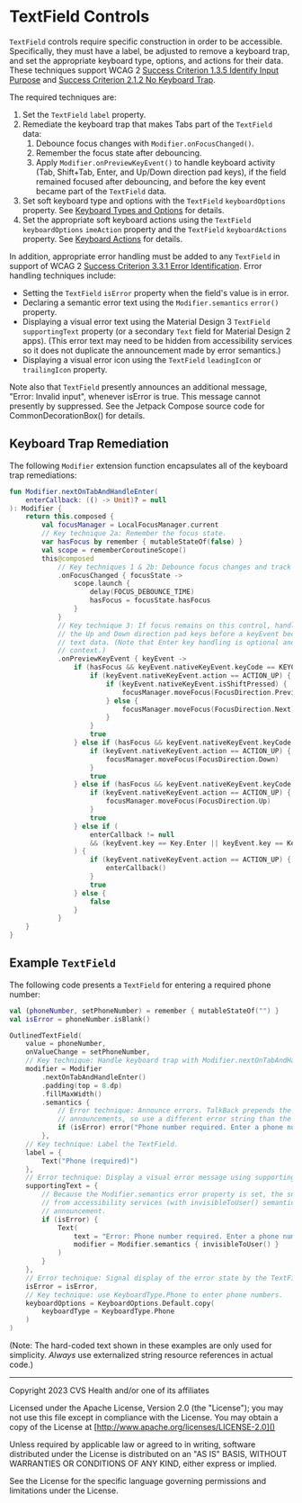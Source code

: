 # TextField Controls
`TextField` controls require specific construction in order to be accessible. Specifically, they must have a label, be adjusted to remove a keyboard trap, and set the appropriate keyboard type, options, and actions for their data. These techniques support WCAG 2 [Success Criterion 1.3.5 Identify Input Purpose](https://www.w3.org/TR/WCAG21/#identify-input-purpose) and [Success Criterion 2.1.2 No Keyboard Trap](https://www.w3.org/TR/WCAG21/#no-keyboard-trap).

The required techniques are:

1. Set the `TextField` `label` property.
2. Remediate the keyboard trap that makes Tabs part of the `TextField` data:
    1. Debounce focus changes with `Modifier.onFocusChanged()`.
    2. Remember the focus state after debouncing.
    3. Apply `Modifier.onPreviewKeyEvent()` to handle keyboard activity (Tab, Shift+Tab, Enter, and Up/Down direction pad keys), if the field remained focused after debouncing, and before the key event became part of the `TextField` data.
3. Set soft keyboard type and options with the `TextField` `keyboardOptions` property. See [Keyboard Types and Options](../interactions/KeyboardTypes.md) for details.
4. Set the appropriate soft keyboard actions using the `TextField` `keyboardOptions` `imeAction` property and the `TextField` `keyboardActions` property. See [Keyboard Actions](../interactions/KeyboardActions.md) for details.

In addition, appropriate error handling must be added to any `TextField` in support of WCAG 2 [Success Criterion 3.3.1 Error Identification](https://www.w3.org/TR/WCAG21/#error-identification). Error handling techniques include:

* Setting the `TextField` `isError` property when the field's value is in error.
* Declaring a semantic error text using the `Modifier.semantics` `error()` property.
* Displaying a visual error text using the Material Design 3 `TextField` `supportingText` property (or a secondary `Text` field for Material Design 2 apps). (This error text may need to be hidden from accessibility services so it does not duplicate the announcement made by error semantics.)
* Displaying a visual error icon using the `TextField` `leadingIcon` or `trailingIcon` property.

Note also that `TextField` presently announces an additional message, "Error: Invalid input", whenever isError is true. This message cannot presently by suppressed. See the Jetpack Compose source code for CommonDecorationBox() for details.

## Keyboard Trap Remediation
The following `Modifier` extension function encapsulates all of the keyboard trap remediations:

```kotlin
fun Modifier.nextOnTabAndHandleEnter(
    enterCallback: (() -> Unit)? = null
): Modifier {
    return this.composed {
        val focusManager = LocalFocusManager.current
        // Key technique 2a: Remember the focus state.
        var hasFocus by remember { mutableStateOf(false) }
        val scope = rememberCoroutineScope()
        this@composed
            // Key techniques 1 & 2b: Debounce focus changes and track the focus state.
            .onFocusChanged { focusState ->
                scope.launch {
                    delay(FOCUS_DEBOUNCE_TIME)
                    hasFocus = focusState.hasFocus
                }
            }
            // Key technique 3: If focus remains on this control, handle Tab, Shift+Tab, Enter, and 
            // the Up and Down direction pad keys before a keyEvent becomes part of the TextField's 
            // text data. (Note that Enter key handling is optional and is hoisted to the caller's 
            // context.)
            .onPreviewKeyEvent { keyEvent ->
                if (hasFocus && keyEvent.nativeKeyEvent.keyCode == KEYCODE_TAB) {
                    if (keyEvent.nativeKeyEvent.action == ACTION_UP) {
                        if (keyEvent.nativeKeyEvent.isShiftPressed) {
                            focusManager.moveFocus(FocusDirection.Previous)
                        } else {
                            focusManager.moveFocus(FocusDirection.Next)
                        }
                    }
                    true
                } else if (hasFocus && keyEvent.nativeKeyEvent.keyCode == KEYCODE_DPAD_DOWN) {
                    if (keyEvent.nativeKeyEvent.action == ACTION_UP) {
                        focusManager.moveFocus(FocusDirection.Down)
                    }
                    true
                } else if (hasFocus && keyEvent.nativeKeyEvent.keyCode == KEYCODE_DPAD_UP) {
                    if (keyEvent.nativeKeyEvent.action == ACTION_UP) {
                        focusManager.moveFocus(FocusDirection.Up)
                    }
                    true
                } else if (
                    enterCallback != null
                    && (keyEvent.key == Key.Enter || keyEvent.key == Key.NumPadEnter)
                ) {
                    if (keyEvent.nativeKeyEvent.action == ACTION_UP) {
                        enterCallback()
                    }
                    true
                } else {
                    false
                }
            }
    }
}
```

## Example `TextField`

The following code presents a `TextField` for entering a required phone number:

```kotlin
val (phoneNumber, setPhoneNumber) = remember { mutableStateOf("") }
val isError = phoneNumber.isBlank()

OutlinedTextField(
    value = phoneNumber,
    onValueChange = setPhoneNumber,
    // Key technique: Handle keyboard trap with Modifier.nextOnTabAndHandleEnter().
    modifier = Modifier
        .nextOnTabAndHandleEnter()
        .padding(top = 8.dp)
        .fillMaxWidth()
        .semantics {
            // Error technique: Announce errors. TalkBack prepends the text "Error: " to the
            // announcements, so use a different error string than the supportingText.
            if (isError) error("Phone number required. Enter a phone number.")
        },
    // Key technique: Label the TextField.
    label = {
        Text("Phone (required)")
    },
    // Error technique: Display a visual error message using supportingText.
    supportingText = {
        // Because the Modifier.semantics error property is set, the supportingText must be hidden 
        // from accessibility services (with invisibleToUser() semantics) to prevent a duplicate 
        // announcement.
        if (isError) {
            Text(
                text = "Error: Phone number required. Enter a phone number.",
                modifier = Modifier.semantics { invisibleToUser() }
            )
        }
    },
    // Error technique: Signal display of the error state by the TextField.
    isError = isError,
    // Key technique: use KeyboardType.Phone to enter phone numbers.
    keyboardOptions = KeyboardOptions.Default.copy(
        keyboardType = KeyboardType.Phone
    )
)
```

(Note: The hard-coded text shown in these examples are only used for simplicity. _Always_ use externalized string resource references in actual code.)

----

Copyright 2023 CVS Health and/or one of its affiliates

Licensed under the Apache License, Version 2.0 (the "License");
you may not use this file except in compliance with the License.
You may obtain a copy of the License at
[http://www.apache.org/licenses/LICENSE-2.0]()

Unless required by applicable law or agreed to in writing, software
distributed under the License is distributed on an "AS IS" BASIS,
WITHOUT WARRANTIES OR CONDITIONS OF ANY KIND, either express or implied.

See the License for the specific language governing permissions and
limitations under the License.